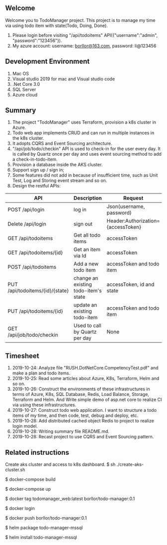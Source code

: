 ﻿## Welcome

Welcome you to TodoManager project.
This project is to manage my time via using todo item with state(Todo, Doing, Done).
1. Please login before visiting "/api/todoitems" API({"username":"admin", "password":"123456"}).
2. My azure account: username: borllor@163.com, password: li@123456

## Development Environment
1. Mac OS
2. Visual studio 2019 for mac and Visual studio code
3. .Net Core 3.0
4. SQL Server
5. Azure cloud

## Summary
1. The project "TodoManager" uses Terraform, provision a k8s cluster in Azure.
2. Todo web app implements CRUD and can run in multiple instances in the k8s cluster.
3. It adopts CQRS and Event Sourcing architecture.
4. "/api/job/todo/checkin" API is used to check-in for the user every day. It is called by Quartz once per day and uses event sourcing method to add a check-in-todo-item. 
5. Provision a database inside the AKS cluster.
6. Support sign up / sign in;
7. Some features did not add in because of insufficient time, such as Unit Test, Log and Storing event stream and so on.
9. Design the restful APIs:

API | Description | Request | Response
--- | --- | --- | ---
POST /api/login | log in | Json(username, password) | Json(accessToken(30mins), User)
Delete /api/login | sign out | Header:Authorization={accessToken} | None
GET /api/todoitems | Get all todo items | accessToken | List of todo item
GET /api/todoitems/{id} | Get an item via Id | accessToken | todo item
POST /api/todoitems | Add a new todo item | accessToken and todo item | todo item
PUT /api/todoitems/{id}/{state} | change an existing todo-item's state | accessToken, id and state | Boolean
PUT /api/todoitems/{id} | update an existing todo-item | accessToken and todo item | Boolean
GET /api/job/todo/checkin | Used to call by Quartz per day  | None | None

## Timesheet
1. 2019-10-24: Analyze file "RUSH.DotNetCore.CompetencyTest.pdf" and make a plan and todo items.
2. 2019-10-25: Read some articles about Azure, K8s, Terraform, Helm and so on.
3. 2019-10-26: Construct the environments of these infrastructures in terms of Azure, K8s, SQL Database, Redis, Load Balance, Storage, Terraform and Helm. And Write simple demo of asp.net core to realize CI via using these infrastructures.
4. 2019-10-27: Construct todo web application. I want to structure a todo items of my time, and then code, test, debug and deploy, etc.
5. 2019-10-28: Add distributed cached object Redis to project to realize login model.
6. 2019-10-28: Writing summary file README.md.
7. 2019-10-28: Recast project to use CQRS and Event Sourcing pattern.


## Related instructions
Create aks cluster and access to k8s dashboard.
$ sh ./create-aks-cluster.sh

$ docker-compose build

$ docker-compose up


$ docker tag todomanager_web:latest borllor/todo-manager:0.1

$ docker login

$ docker push borllor/todo-manager:0.1


$ helm package todo-manager-mssql

$ helm install todo-manager-mssql